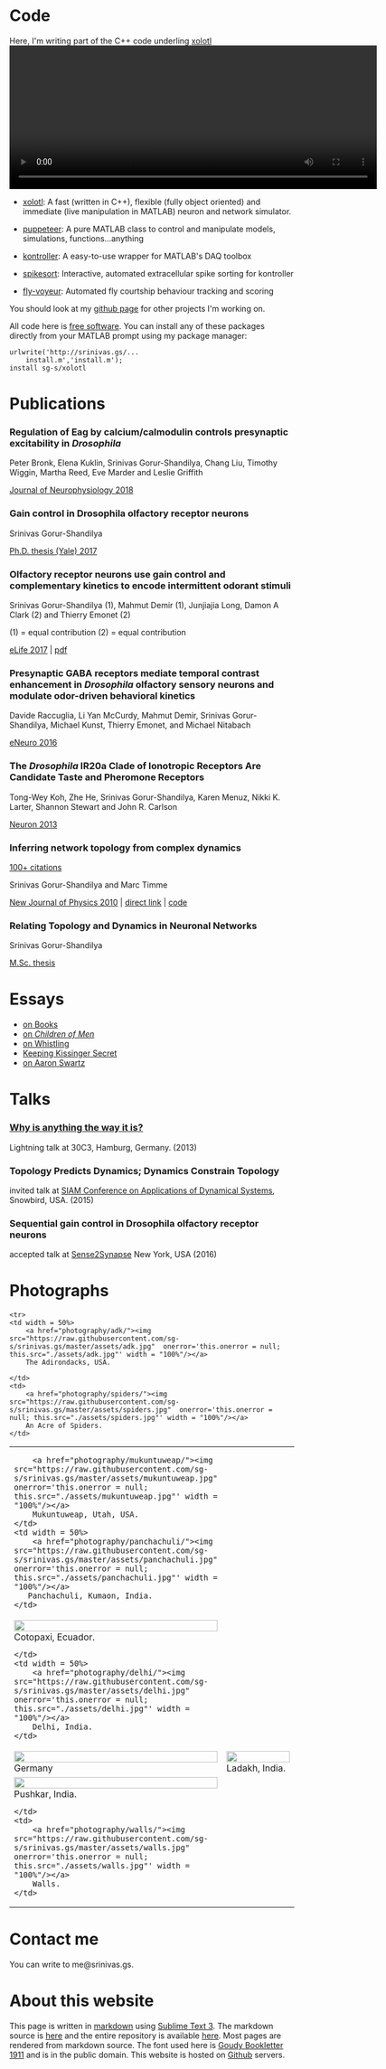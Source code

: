

<a name = "code"></a>
# Code

<div class = "sidenote">Here, I'm writing part of the C++ code underling <a href = "https://github.com/sg-s/xolotl">xolotl</a></div>

<video width="650" height="254" autoplay loop>
  <source src="assets/xolotl.mp4" type="video/mp4">
  <source src="assets/xolotl.webm" type="video/webm">
Your browser does not support the video tag.
</video>



* [xolotl](https://github.com/sg-s/xolotl):
A fast (written in C++), flexible (fully object oriented) and immediate (live manipulation in MATLAB) neuron and network simulator. 

* [puppeteer](https://github.com/sg-s/puppeteer):
A pure MATLAB class to control and manipulate models, simulations, functions...anything

* [kontroller](https://github.com/sg-s/kontroller#kontroller):
A easy-to-use wrapper for MATLAB's DAQ toolbox

* [spikesort](https://github.com/sg-s/spikesort#spikesort):
Interactive, automated extracellular spike sorting for kontroller

* [fly-voyeur](https://github.com/sg-s/fly-voyeur/wiki):
Automated fly courtship behaviour tracking and scoring

<div class = "sidenote leftnote">You should look at my <a href="https://github.com/sg-s/">github page</a> for other projects I'm working on.</div>  

All code here is [free software](http://www.fsf.org/about/what-is-free-software). You can install any of these packages directly from your MATLAB prompt using my package manager:
            
    urlwrite('http://srinivas.gs/...
        install.m','install.m'); 
    install sg-s/xolotl

<a name = "publications"></a>
# Publications


### Regulation of Eag by calcium/calmodulin controls presynaptic excitability in *Drosophila*

Peter Bronk, Elena Kuklin, Srinivas Gorur-Shandilya, Chang Liu, Timothy Wiggin, Martha Reed, Eve Marder and Leslie Griffith

[Journal of Neurophysiology 2018](https://www.physiology.org/doi/abs/10.1152/jn.00820.2017)

### Gain control in Drosophila olfactory receptor neurons 

Srinivas Gorur-Shandilya

[Ph.D. thesis (Yale) 2017](./assets/srinivas.gs_thesis.pdf)

### Olfactory receptor neurons use gain control and complementary kinetics to encode intermittent odorant stimuli

Srinivas Gorur-Shandilya (1), Mahmut Demir (1), Junjiajia Long, Damon A Clark (2) and Thierry Emonet (2)

(1) = equal contribution
(2) = equal contribution

[eLife 2017](https://elifesciences.org/articles/27670) | [pdf](assets/srinivas.gs.elife.pdf)

### Presynaptic GABA receptors mediate temporal contrast enhancement in *Drosophila* olfactory sensory neurons and modulate odor-driven behavioral kinetics

Davide Raccuglia, Li Yan McCurdy, Mahmut Demir, Srinivas Gorur-Shandilya, Michael Kunst, Thierry Emonet, and Michael Nitabach

[eNeuro 2016](http://eneuro.org/content/3/4/ENEURO.0080-16.2016.abstract)

### The *Drosophila* IR20a Clade of Ionotropic Receptors Are Candidate Taste and Pheromone Receptors

Tong-Wey Koh, Zhe He, Srinivas Gorur-Shandilya, Karen Menuz, Nikki K. Larter, Shannon Stewart and John R. Carlson

[Neuron 2013](http://www.sciencedirect.com/science/article/pii/S0896627314006230)


### Inferring network topology from complex dynamics   

<div class = "sidenote leftnote"><span id = "label"><a href = "https://scholar.google.com/citations?user=lTu-VxIAAAAJ"> 100+ citations </a> </span></div> 

Srinivas Gorur-Shandilya and Marc Timme

[New Journal of Physics 2010](http://iopscience.iop.org/1367-2630/13/1/013004) | [direct link](assets/srinivas.gs.inferring.pdf) | [code](https://github.com/sg-s/srinivas.gs/tree/master/assets/inferring-network-topology-code)

### Relating Topology and Dynamics in Neuronal Networks

Srinivas Gorur-Shandilya

[M.Sc. thesis](assets/msc.pdf)

<a name = "essays"></a>
# Essays

* [on Books](essays/books/) 
* [on *Children of Men*](essays/children/)         
* [on Whistling](essays/whistling/) 
* [Keeping Kissinger Secret](essays/kissinger/)
* [on Aaron Swartz](essays/swartz/)



<a name = "talks"></a>
# Talks

### [Why is anything the way it is?](why/)

Lightning talk at 30C3, Hamburg, Germany. (2013)

### Topology Predicts Dynamics; Dynamics Constrain Topology

invited talk at [SIAM Conference on Applications of Dynamical Systems](http://www.siam.org/meetings/ds15/), Snowbird, USA. (2015)

### Sequential gain control in Drosophila olfactory receptor neurons

accepted talk at [Sense2Synapse](http://sense2synapse.com/index.html) New York, USA (2016) 


<a name = "photos"></a>
# Photographs

<table class="center">

    <tr>
    <td width = 50%>     
        <a href="photography/adk/"><img src="https://raw.githubusercontent.com/sg-s/srinivas.gs/master/assets/adk.jpg"  onerror='this.onerror = null; this.src="./assets/adk.jpg"' width = "100%"/></a>
        The Adirondacks, USA. 
     
    </td>
    <td>    
        <a href="photography/spiders/"><img src="https://raw.githubusercontent.com/sg-s/srinivas.gs/master/assets/spiders.jpg"  onerror='this.onerror = null; this.src="./assets/spiders.jpg"' width = "100%"/></a>
        An Acre of Spiders.  
    </td>
  </tr>

  <tr>
    <td width = 50%>

        <a href="photography/mukuntuweap/"><img src="https://raw.githubusercontent.com/sg-s/srinivas.gs/master/assets/mukuntuweap.jpg"  onerror='this.onerror = null; this.src="./assets/mukuntuweap.jpg"' width = "100%"/></a>
        Mukuntuweap, Utah, USA.
    </td>
    <td width = 50%>
        <a href="photography/panchachuli/"><img src="https://raw.githubusercontent.com/sg-s/srinivas.gs/master/assets/panchachuli.jpg"  onerror='this.onerror = null; this.src="./assets/panchachuli.jpg"' width = "100%"/></a>
       Panchachuli, Kumaon, India. 
    </td>
  </tr>


  <tr>
    <td width = 50%>    
        <a href="photography/cotopaxi/"><img src="https://raw.githubusercontent.com/sg-s/srinivas.gs/master/assets/cotopaxi.jpg"  onerror='this.onerror = null; this.src="./assets/cotopaxi.jpg"' width = "100%"/></a>
        Cotopaxi, Ecuador.
    
    </td>
    <td width = 50%>  
        <a href="photography/delhi/"><img src="https://raw.githubusercontent.com/sg-s/srinivas.gs/master/assets/delhi.jpg"  onerror='this.onerror = null; this.src="./assets/delhi.jpg"' width = "100%"/></a>
        Delhi, India.
    </td>
  </tr>

  <tr>
    <td width = 50%>
        <a href="photography/germany/"><img src="https://raw.githubusercontent.com/sg-s/srinivas.gs/master/assets/germany.jpg"  onerror='this.onerror = null; this.src="./assets/germany.jpg"' width = "100%"/></a>
        Germany
    </td>
    <td width = 50%>    
        <a href="photography/ladakh/"><img src="https://raw.githubusercontent.com/sg-s/srinivas.gs/master/assets/ladakh.jpg"  onerror='this.onerror = null; this.src="./assets/ladakh.jpg"' width = "100%"/></a>
        Ladakh, India.    
    </td>
  </tr>

  <tr>
    <td width = 50%>     
        <a href="photography/pushkar/"><img src="https://raw.githubusercontent.com/sg-s/srinivas.gs/master/assets/pushkar.jpg"  onerror='this.onerror = null; this.src="./assets/pushkar.jpg"' width = "100%"/></a>
        Pushkar, India. 
     
    </td>
    <td>    
        <a href="photography/walls/"><img src="https://raw.githubusercontent.com/sg-s/srinivas.gs/master/assets/walls.jpg"  onerror='this.onerror = null; this.src="./assets/walls.jpg"' width = "100%"/></a>
        Walls.  
    </td>
  </tr>

</table>


<a name = "contact"></a>
# Contact me

You can write to &#x202E;.sg.savi&#x202D;me@srin


# About this website
This page is written in [markdown](https://daringfireball.net/projects/markdown/) using [Sublime Text 3](http://www.sublimetext.com/). The markdown source is [here](./README.md) and the entire repository is available [here](https://github.com/sg-s/srinivas.gs). Most pages are rendered from markdown source. The font used here is [Goudy Bookletter 1911](https://www.theleagueofmoveabletype.com/goudy-bookletter-1911) and is in the public domain. This website is hosted on [Github](https://github.com/sg-s/srinivas.gs) servers.

